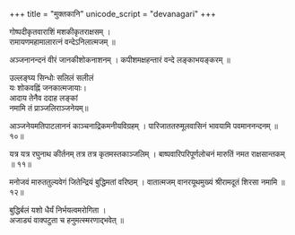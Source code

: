 +++
title = "मुक्तकानि"
unicode_script = "devanagari"
+++

गोष्पदीकृतवाराशिं मशकीकृतराक्षसम् ।  
रामायणमहामालारत्नं वन्देऽनिलात्मजम् ॥

अञ्जनानन्दनं वीरं जानकीशोकनाशनम् ।
कपीशमक्षहन्तारं वन्दे लङ्काभयङ्करम् ॥

उल्लङ्घ्य सिन्धोः सलिलं सलीलं  
यः शोकवह्निं जनकात्मजायाः।  
आदाय तेनैव ददाह लङ्कां  
नमामि तं प्राञ्जलिराञ्जनेयम्॥

आञ्जनेयमतिपाटलाननं काञ्चनाद्रिकमनीयविग्रहम् ।
पारिजाततरुमूलवासिनं भावयामि पवमाननन्दनम् ॥ १०॥

यत्र यत्र रघुनाथ कीर्तनम् तत्र तत्र कृतमस्तकाञ्जलिम् ।
बाष्पवारिपरिपूर्णलोचनं मारुतिं नमत राक्षसान्तकम् ॥ ११॥

मनोजवं मारुततुल्यवेगं जितेन्द्रियं बुद्धिमतां वरिष्ठम् ।
वातात्मजम् वानरयूथमुख्यं श्रीरामदूतं शिरसा नमामि ॥ १२॥

बुद्धिर्बलं यशो धैर्यं निर्भयत्वमरोगिता ।  
अजाड्यं वाक्पटुता च हनुमत्स्मरणाद्भवेत् ॥


